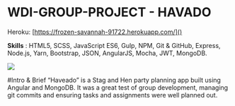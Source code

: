 # WDI-GROUP-PROJECT - HAVADO

Heroku: [https://frozen-savannah-91722.herokuapp.com/]()

**Skills** : HTML5, SCSS, JavaScript ES6, Gulp, NPM, Git & GitHub, Express, Node.js, Yarn, Bootstrap, JSON, AngularJS, Mocha, JWT, MongoDB.

![](https://i.imgur.com/k1lIg6I.jpg)

#Intro & Brief
“Haveado” is a Stag and Hen party planning app built using Angular and MongoDB. It was a great test of group development, managing git commits and ensuring tasks and assignments were well planned out.
